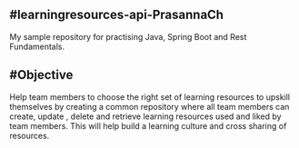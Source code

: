 #learningresources-api-PrasannaCh
----------------------------------
My sample repository for practising Java, Spring Boot and Rest Fundamentals.

#Objective
-----------
Help team members to choose the right set of learning resources to upskill themselves by creating a common repository where all team members can create, update , delete and retrieve learning resources used and liked by team members. This will help build a learning culture and cross sharing of resources.


